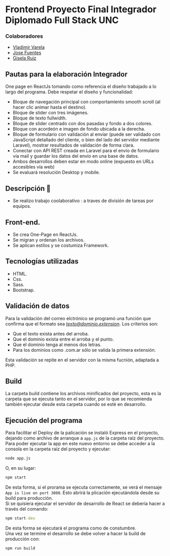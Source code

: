 # Frontend Proyecto Final Integrador Diplomado Full Stack UNC

### Colaboradores
* [Vladimir Varela](https://github.com/VladimirVarelaH)
* [Jose Fuentes](https://github.com/JoanFuentes1981)
* [Gisela Ruiz](https://github.com/franbur)

## Pautas para la elaboración Integrador
One page en ReactJs tomando como referencia el diseño trabajado a lo largo del programa. Debe respetar el diseño y funcionalidad:

* Bloque de navegación principal con comportamiento smooth scroll (al hacer clic animar hasta el destino).
* Bloque de slider con tres imágenes.
* Bloque de texto fullwidth.
* Bloque de slider centrado con dos pasadas y fondo a dos colores.
* Bloque con acordeón e imagen de fondo ubicada a la  derecha.
* Bloque de formulario con validación al enviar (puede ser validado con JavaScript detallado del cliente, o bien del lado del servidor mediante Laravel),
 mostrar resultados de validación de forma clara.
* Conectar con API REST creada en Laravel para el envío de formulario vía mail y guardar los datos del envío en una base de datos.
* Ambos desarrollos deben estar en modo online (expuesto en URLs accesibles vía web)
* Se evaluará resolución Desktop y mobile.


## Descripción :bookmark:

* Se realizo trabajo coolaborativo : a traves de división de tareas por equipos.

## Front-end.

* Se crea One-Page en ReactJs.
* Se migran y ordenan los archivos.
* Se aplican estilos y se costumiza Framework.

## Tecnologías utilizadas

* HTML.
* Css.
* Sass.
* Bootstrap.
 
 ## Validación de datos
Para la validación del correo elctrónico se programó una función que confirma que el formato sea *texto@dominio.extension*. Los criterios son:
* Que el texto exista antes del arroba.
* Que el dominio exista entre el arroba y el punto.
* Que el dominio tenga al menos dos letras.
* Para los dominios como .com.ar sólo se valida la primera extensión.

Esta validación se repite en el servidor con la misma fucnión, adaptada a PHP.

## Build
La carpeta build contiene los archivos minificados del proyecto, esta es la carpeta que se ejecuta tanto en el servidor, por lo que se recomienda también ejecutar desde esta carpeta cuando se esté en desarrollo.  

## Ejecución del programa
Para facilitar el Deploy de la palicación se instaló Express en el proyecto, dejando como archivo de arranque a `app.js` de la carpeta raíz del proyecto.  
Para poder ejecutar la app en este nuevo entorno se debe acceder a la consola en la carpeta raíz del proyecto y ejecutar:
```cmd
node app.js
```
O, en su lugar:
```cmd
npm start
```
De esta forma, si el prorama se ejecuta correctamente, se verá el mensaje `App is live on port 3000`. Esto abrirá la plicación ejecutándola desde su build para producción.  
Si se quisiera ejecutar el servidor de desarrollo de React se debería hacer a través del comando:
```cmd
npm start-dev
```
De esta forma se ejecutará el programa como de constumbre.  
Una vez se termine el desarrollo se debe volver a hacer la build de producción con:
```npm
npm run build
```

